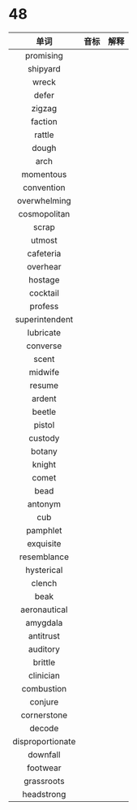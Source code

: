 # 48

|       单词       | 音标 | 解释 |
| :--------------: | :--: | :--: |
|    promising     |      |      |
|     shipyard     |      |      |
|      wreck       |      |      |
|      defer       |      |      |
|      zigzag      |      |      |
|     faction      |      |      |
|      rattle      |      |      |
|      dough       |      |      |
|       arch       |      |      |
|    momentous     |      |      |
|    convention    |      |      |
|   overwhelming   |      |      |
|   cosmopolitan   |      |      |
|      scrap       |      |      |
|      utmost      |      |      |
|    cafeteria     |      |      |
|     overhear     |      |      |
|     hostage      |      |      |
|     cocktail     |      |      |
|     profess      |      |      |
|  superintendent  |      |      |
|    lubricate     |      |      |
|     converse     |      |      |
|      scent       |      |      |
|     midwife      |      |      |
|      resume      |      |      |
|      ardent      |      |      |
|      beetle      |      |      |
|      pistol      |      |      |
|     custody      |      |      |
|      botany      |      |      |
|      knight      |      |      |
|      comet       |      |      |
|       bead       |      |      |
|     antonym      |      |      |
|       cub        |      |      |
|     pamphlet     |      |      |
|    exquisite     |      |      |
|   resemblance    |      |      |
|    hysterical    |      |      |
|      clench      |      |      |
|       beak       |      |      |
|   aeronautical   |      |      |
|     amygdala     |      |      |
|    antitrust     |      |      |
|     auditory     |      |      |
|     brittle      |      |      |
|    clinician     |      |      |
|    combustion    |      |      |
|     conjure      |      |      |
|   cornerstone    |      |      |
|      decode      |      |      |
| disproportionate |      |      |
|     downfall     |      |      |
|     footwear     |      |      |
|    grassroots    |      |      |
|    headstrong    |      |      |